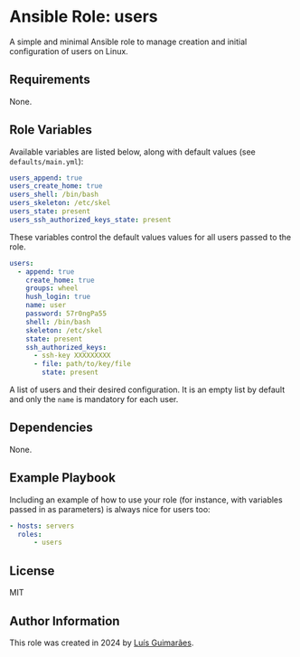 Ansible Role: users
=========

A simple and minimal Ansible role to manage creation and initial configuration of users on Linux.

Requirements
------------

None.

Role Variables
--------------

Available variables are listed below, along with default values (see `defaults/main.yml`):

```yaml
users_append: true
users_create_home: true
users_shell: /bin/bash
users_skeleton: /etc/skel
users_state: present
users_ssh_authorized_keys_state: present
```

These variables control the default values values for all users passed to the role.  

```yaml
users:
  - append: true
    create_home: true
    groups: wheel
    hush_login: true
    name: user
    password: 57r0ngPa55
    shell: /bin/bash
    skeleton: /etc/skel
    state: present
    ssh_authorized_keys:
      - ssh-key XXXXXXXXX
      - file: path/to/key/file
        state: present
```

A list of users and their desired configuration. It is an empty list by default and only the `name` is mandatory for each user.

Dependencies
------------

None.

Example Playbook
----------------

Including an example of how to use your role (for instance, with variables passed in as parameters) is always nice for users too:

```yaml
- hosts: servers
  roles:
      - users
```

License
-------

MIT

Author Information
------------------

This role was created in 2024 by [Luís Guimarães](https://obvionaoe.xyz).
